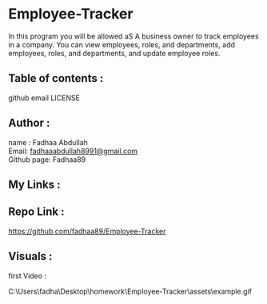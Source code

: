 # Employee-Tracker
In this program you will be allowed aS A business owner to track employees in a company. You can view employees, roles, and departments, add employees, roles, and departments, and update employee roles.

## Table of contents :
github
email
LICENSE


## Author :
name : Fadhaa Abdullah </br>
Email: fadhaaabdullah8991@gmail.com </br>
Github page: Fadhaa89

## My Links :
## Repo Link :
https://github.com/fadhaa89/Employee-Tracker


## Visuals :
first Video :

C:\Users\fadha\Desktop\homework\Employee-Tracker\assets\example.gif